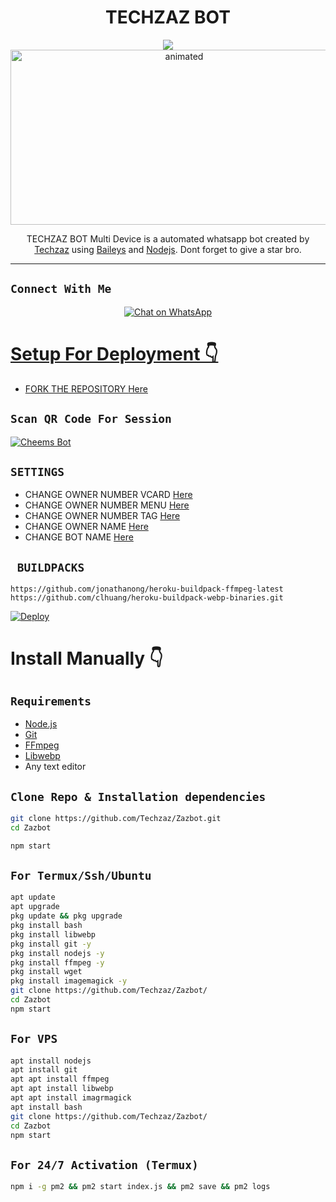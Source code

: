 

<h1 align="center">TECHZAZ BOT<br></h1>
<p align="center">
       <IMG SRC="https://github.com/Techzaz/Zazbot/tree/master/XeonMedia/video/tech.gif">
<img src="https://github.com/Techzaz/Zazbot/tree/master/XeonMedia/video/tech.gif" alt="animated" width="540" height="280" />
</p>

<p align="center">
TECHZAZ BOT Multi Device is a automated whatsapp bot created by <a href="https://github.com/Techzaz/Zazbot/" target="_blank">Techzaz</a> using <a href="https://github.com/adiwajshing/Baileys" target="_blank">Baileys</a> and <a href="https://github.com/nodejs" target="_blank">Nodejs</a>. Dont forget to give a star bro.
</p>

-------

## ```Connect With Me```
<p align="center">
<a aria-label="Chat on WhatsApp" href="https://wa.me/923184365151"> <img alt="Chat on WhatsApp" src="https://scontent.fskt2-1.fna.fbcdn.net/v/t39.8562-6/302524815_3448899778679909_2843186333341006023_n.png?_nc_cat=104&ccb=1-7&_nc_sid=6825c5&_nc_ohc=5X9amPP0TvUAX90iQl-&_nc_ht=scontent.fskt2-1.fna&oh=00_AfCRurn5N9GIHWmyUp1A6rxX4rPCNWjak0ptX7xzxP2T8g&oe=6360964F" />
      
</p>

# Setup For Deployment 👇

- FORK THE REPOSITORY [Here](https://github.com/Techzaz/Zazbot/fork)

## `Scan QR Code For Session`
[![Cheems Bot](https://repl.it/badge/github/quiec/whatsasena)](https://replit.com/@DGXeon/Cheems-Bot-Multi-Device-Qr-Code-Generator?output%20only=1&lite=1#index.js)

## `SETTINGS`

- CHANGE OWNER NUMBER VCARD [Here](/blob/master/settings.js#L58)
- CHANGE OWNER NUMBER MENU [Here](https://github.com/Techzaz/Zazbot/blob/master/settings.js#L65)
- CHANGE OWNER NUMBER TAG [Here](https://github.com/Techzaz/Zazbot/blob/master/settings.js#L66)
- CHANGE OWNER NAME [Here](https://github.com/Techzaz/Zazbot/blob/master/settings.js#L59)
- CHANGE BOT NAME [Here](https://github.com/Techzaz/Zazbot//blob/https://github.com/Techzaz/Zazbot/master/settings.js#L67)

## ` BUILDPACKS`

```
https://github.com/jonathanong/heroku-buildpack-ffmpeg-latest
https://github.com/clhuang/heroku-buildpack-webp-binaries.git
```

[![Deploy](https://www.herokucdn.com/deploy/button.svg)](https://heroku.com/deploy?template=https://github.com/Techzaz/Zazbot/)

# Install Manually 👇
## `Requirements`
* [Node.js](https://nodejs.org/en/)
* [Git](https://git-scm.com/downloads)
* [FFmpeg](https://github.com/BtbN/FFmpeg-Builds/releases/download/autobuild-2020-12-08-13-03/ffmpeg-n4.3.1-26-gca55240b8c-win64-gpl-4.3.zip)
* [Libwebp](https://developers.google.com/speed/webp/download)
* Any text editor
## `Clone Repo & Installation dependencies`
```bash
git clone https://github.com/Techzaz/Zazbot.git
cd Zazbot

npm start
```
## `For Termux/Ssh/Ubuntu`
```bash
apt update
apt upgrade
pkg update && pkg upgrade
pkg install bash
pkg install libwebp
pkg install git -y
pkg install nodejs -y 
pkg install ffmpeg -y 
pkg install wget
pkg install imagemagick -y
git clone https://github.com/Techzaz/Zazbot/
cd Zazbot
npm start
```
## `For VPS`
```bash
apt install nodejs 
apt install git 
apt apt install ffmpeg 
apt apt install libwebp 
apt apt install imagrmagick
apt install bash
git clone https://github.com/Techzaz/Zazbot/
cd Zazbot
npm start
```
## `For 24/7 Activation (Termux)`
```bash
npm i -g pm2 && pm2 start index.js && pm2 save && pm2 logs
```
